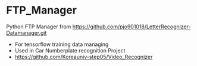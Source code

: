 # FTP_Manager
Python FTP Manager from https://github.com/pjo901018/LetterRecognizer-Datamanager.git

- For tensorflow training data managing
- Used in Car Numberplate recognition Project
- https://github.com/Koreauniv-step05/Video_Recognizer
